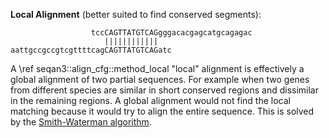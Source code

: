 <!-- SPDX-FileCopyrightText: 2006-2024 Knut Reinert & Freie Universität Berlin
     SPDX-FileCopyrightText: 2016-2024 Knut Reinert & MPI für molekulare Genetik
     SPDX-License-Identifier: CC-BY-4.0
-->

 **Local Alignment** (better suited to find conserved segments):
```
                  tccCAGTTATGTCAGgggacacgagcatgcagagac
                     ||||||||||||
aattgccgccgtcgttttcagCAGTTATGTCAGatc
```
A \ref seqan3::align_cfg::method_local "local" alignment is effectively a global alignment of two partial sequences.
For example when two genes from different species are similar in short conserved regions and dissimilar in the
remaining regions. A global alignment would not find the local matching because it would try to align the entire
sequence. This is solved by the
[Smith-Waterman algorithm](https://en.wikipedia.org/wiki/Smith%E2%80%93Waterman_algorithm).
